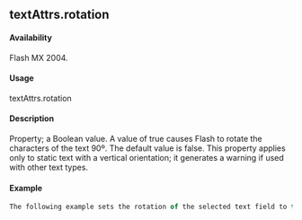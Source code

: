 ## textAttrs.rotation

#### Availability

Flash MX 2004.

#### Usage

textAttrs.rotation

#### Description

Property; a Boolean value. A value of true causes Flash to rotate the characters of the text 90º. The default value is false. This property applies only to static text with a vertical orientation; it generates a warning if used with other text types.

#### Example

```javascript
The following example sets the rotation of the selected text field to true: fl.getDocumentDOM().setElementTextAttr("rotation", true);

```